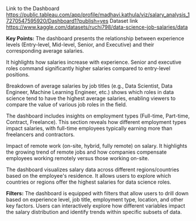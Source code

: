 Link to the Dashboard
https://public.tableau.com/app/profile/madhavi.kathula/viz/salary_analysis_17270547595920/Dashboard1?publish=yes
Dataset link
https://www.kaggle.com/datasets/ruchi798/data-science-job-salaries/data

**Key Points:**
The dashboard presents the relationship between experience levels (Entry-level, Mid-level, Senior, and Executive) and their corresponding average salaries.

It highlights how salaries increase with experience. Senior and executive roles command significantly higher salaries compared to entry-level positions.

Breakdown of average salaries by job titles (e.g., Data Scientist, Data Engineer, Machine Learning Engineer, etc.) shows which roles in data science tend to have the highest average salaries, enabling viewers to compare the value of various job roles in the field.

The dashboard includes insights on employment types (Full-time, Part-time, Contract, Freelance).
This section reveals how different employment types impact salaries, with full-time employees typically earning more than freelancers and contractors.

Impact of remote work (on-site, hybrid, fully remote) on salary.
It highlights the growing trend of remote jobs and how companies compensate employees working remotely versus those working on-site.

The dashboard visualizes salary data across different regions/countries based on the employee's residence.
It allows users to explore which countries or regions offer the highest salaries for data science roles.

**Filters:**
The dashboard is equipped with filters that allow users to drill down based on experience level, job title, employment type, location, and other key factors.
Users can interactively explore how different variables impact the salary distribution and identify trends within specific subsets of data.
